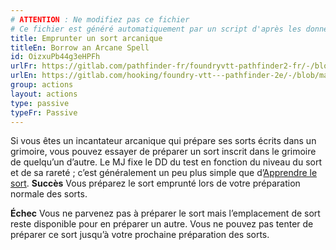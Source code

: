 ```yaml
---
# ATTENTION : Ne modifiez pas ce fichier
# Ce fichier est généré automatiquement par un script d'après les données du module Foundry VTT officiel et de sa traduction
title: Emprunter un sort arcanique
titleEn: Borrow an Arcane Spell
id: OizxuPb44g3eHPFh
urlFr: https://gitlab.com/pathfinder-fr/foundryvtt-pathfinder2-fr/-/blob/master/data/actions/OizxuPb44g3eHPFh.htm
urlEn: https://gitlab.com/hooking/foundry-vtt---pathfinder-2e/-/blob/master/packs/data/actions.db/borrow-an-arcane-spell.json
group: actions
layout: actions
type: passive
typeFr: Passive
---
```

Si vous êtes un incantateur arcanique qui prépare ses sorts écrits dans un grimoire, vous pouvez essayer de préparer un sort inscrit dans le grimoire de quelqu’un d’autre. Le MJ fixe le DD du test en fonction du niveau du sort et de sa rareté ; c’est généralement un peu plus simple que d’[Apprendre le sort](apprendre-un-sort.md).
**Succès** Vous préparez le sort emprunté lors de votre préparation normale des sorts.

**Échec**  Vous ne parvenez pas à préparer le sort mais l’emplacement de sort reste disponible pour en préparer un autre. Vous ne pouvez pas tenter de préparer ce sort jusqu’à votre prochaine préparation des sorts.
